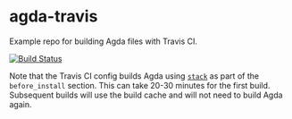 # agda-travis
Example repo for building Agda files with Travis CI.

[![Build Status](https://travis-ci.org/scott-fleischman/agda-travis.svg?branch=master)](https://travis-ci.org/scott-fleischman/agda-travis)

Note that the Travis CI config builds Agda using [`stack`](https://docs.haskellstack.org/) as part of the `before_install` section. This can take 20-30 minutes for the first build. Subsequent builds will use the build cache and will not need to build Agda again.
